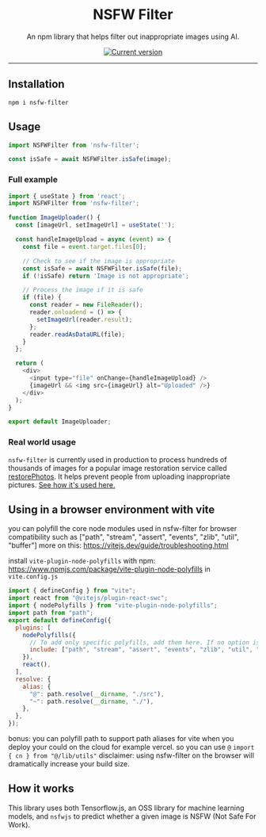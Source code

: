 <div align="center">
  <div>
    <h1 align="center">NSFW Filter</h1>
  </div>
	<p>An npm library that helps filter out inappropriate images using AI.

<a href="https://www.npmjs.com/package/nsfw-filter"><img src="https://img.shields.io/npm/v/nsfw-filter" alt="Current version"></a>

</div>

---

## Installation

`npm i nsfw-filter`

## Usage

```js
import NSFWFilter from 'nsfw-filter';

const isSafe = await NSFWFilter.isSafe(image);
```

### Full example

```js
import { useState } from 'react';
import NSFWFilter from 'nsfw-filter';

function ImageUploader() {
  const [imageUrl, setImageUrl] = useState('');

  const handleImageUpload = async (event) => {
    const file = event.target.files[0];

    // Check to see if the image is appropriate
    const isSafe = await NSFWFilter.isSafe(file);
    if (!isSafe) return 'Image is not appropriate';

    // Process the image if it is safe
    if (file) {
      const reader = new FileReader();
      reader.onloadend = () => {
        setImageUrl(reader.result);
      };
      reader.readAsDataURL(file);
    }
  };

  return (
    <div>
      <input type="file" onChange={handleImageUpload} />
      {imageUrl && <img src={imageUrl} alt="Uploaded" />}
    </div>
  );
}

export default ImageUploader;
```

### Real world usage

`nsfw-filter` is currently used in production to process hundreds of thousands of images for a popular image restoration service called <a href="https://www.restorephotos.io/">restorePhotos</a>. It helps prevent people from uploading inappropriate pictures. [See how it's used here.](https://github.com/Nutlope/restorePhotos/blob/main/pages/restore.tsx#L50)

## Using in a browser environment with vite

you can polyfill the core node modules used in nsfw-filter for browser compatibility such as 
["path", "stream", "assert", "events", "zlib", "util", "buffer"]
more on this: https://vitejs.dev/guide/troubleshooting.html

install `vite-plugin-node-polyfills` with npm: https://www.npmjs.com/package/vite-plugin-node-polyfills
in `vite.config.js`

```js
import { defineConfig } from "vite";
import react from "@vitejs/plugin-react-swc";
import { nodePolyfills } from "vite-plugin-node-polyfills";
import path from "path";
export default defineConfig({
  plugins: [
    nodePolyfills({
      // To add only specific polyfills, add them here. If no option is passed, adds all polyfills
      include: ["path", "stream", "assert", "events", "zlib", "util", "buffer"],
    }),
    react(),
  ],
  resolve: {
    alias: {
      "@": path.resolve(__dirname, "./src"),
      "~": path.resolve(__dirname, "./"),
    },
  },
});
```
bonus: you can polyfill path to support path aliases for vite when you deploy your could on the cloud for example vercel.
so you can use `@`
`import { cn } from "@/lib/utils"`
disclaimer: using nsfw-filter on the browser will dramatically increase your build size.

## How it works

This library uses both Tensorflow.js, an OSS library for machine learning models, and `nsfwjs` to predict whether a given image is NSFW (Not Safe For Work).
